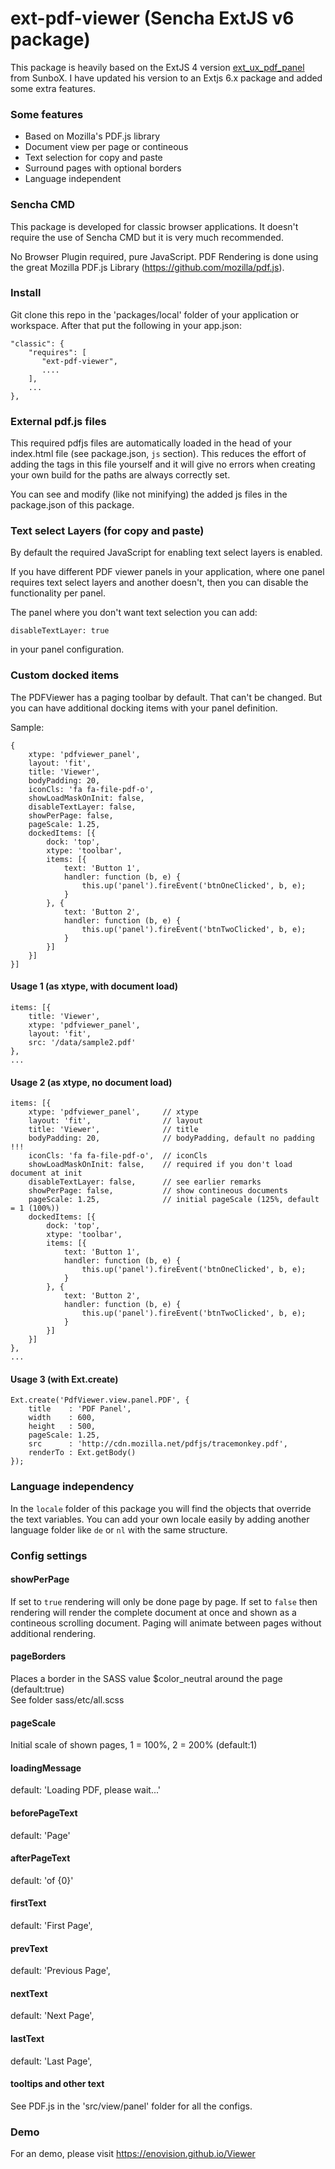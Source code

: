 ext-pdf-viewer (Sencha ExtJS v6 package)
========================================

This package is heavily based on the ExtJS 4 version <a href="http://SunboX.github.com/ext_ux_pdf_panel/demo/">ext_ux_pdf_panel</a> from SunboX. I have updated his version to
an Extjs 6.x package and added some extra features.

### Some features ###
* Based on Mozilla's PDF.js library
* Document view per page or contineous
* Text selection for copy and paste
* Surround pages with optional borders
* Language independent 

### Sencha CMD ###
This package is developed for classic browser applications. It doesn't require
the use of Sencha CMD but it is very much recommended.

No Browser Plugin required, pure JavaScript. PDF Rendering is done using the great Mozilla PDF.js Library (<a href="https://github.com/mozilla/pdf.js">https://github.com/mozilla/pdf.js</a>).

### Install ###
Git clone this repo in the 'packages/local' folder of your application or workspace.
After that put the following in your app.json:

    "classic": {
        "requires": [
           "ext-pdf-viewer",
           ....
        ],
        ...
    },

### External pdf.js files

This required pdfjs files are automatically loaded in the head of your index.html file (see package.json, `js` section).
This reduces the effort of adding the tags in this file yourself and it will give no errors
when creating your own build for the paths are always correctly set.

You can see and modify (like not minifying) the added js files in the package.json of this package.

### Text select Layers (for copy and paste) ###
By default the required JavaScript for enabling text select layers is enabled.

If you have different PDF viewer panels in your application, where one panel requires text select layers
and another doesn't, then you can disable the functionality per panel.

The panel where you don't want text selection you can add:

    disableTextLayer: true
    
in your panel configuration.
    
### Custom docked items ###
The PDFViewer has a paging toolbar by default. That can't be changed. But you can have additional
docking items with your panel definition. 

Sample:
    
    {
        xtype: 'pdfviewer_panel',
        layout: 'fit',
        title: 'Viewer',
        bodyPadding: 20,
        iconCls: 'fa fa-file-pdf-o',
        showLoadMaskOnInit: false,
        disableTextLayer: false,
        showPerPage: false,
        pageScale: 1.25,
        dockedItems: [{
            dock: 'top',
            xtype: 'toolbar',
            items: [{
                text: 'Button 1',
                handler: function (b, e) {
                    this.up('panel').fireEvent('btnOneClicked', b, e);
                }
            }, {
                text: 'Button 2',
                handler: function (b, e) {
                    this.up('panel').fireEvent('btnTwoClicked', b, e);
                }
            }]
        }]
    }]
    
#### Usage 1 (as xtype, with document load) ####

    items: [{
        title: 'Viewer',
        xtype: 'pdfviewer_panel',
        layout: 'fit',
        src: '/data/sample2.pdf'
    },
    ...  
      
#### Usage 2 (as xtype, no document load) ####

    items: [{
        xtype: 'pdfviewer_panel',     // xtype
        layout: 'fit',                // layout           
        title: 'Viewer',              // title
        bodyPadding: 20,              // bodyPadding, default no padding !!!
        iconCls: 'fa fa-file-pdf-o',  // iconCls
        showLoadMaskOnInit: false,    // required if you don't load document at init
        disableTextLayer: false,      // see earlier remarks
        showPerPage: false,           // show contineous documents
        pageScale: 1.25,              // initial pageScale (125%, default = 1 (100%))
        dockedItems: [{                  
            dock: 'top',
            xtype: 'toolbar',
            items: [{
                text: 'Button 1',
                handler: function (b, e) {
                    this.up('panel').fireEvent('btnOneClicked', b, e);
                }
            }, {
                text: 'Button 2',
                handler: function (b, e) {
                    this.up('panel').fireEvent('btnTwoClicked', b, e);
                }
            }]
        }]
    },
    ...        


#### Usage 3 (with Ext.create) ####

    Ext.create('PdfViewer.view.panel.PDF', {
        title    : 'PDF Panel',
        width    : 600,
        height   : 500,
        pageScale: 1.25, 
        src      : 'http://cdn.mozilla.net/pdfjs/tracemonkey.pdf', 
        renderTo : Ext.getBody()
    });
    
### Language independency ###
In the `locale` folder of this package you will find the objects that
override the text variables. You can add your own locale easily by adding
another language folder like `de` or `nl` with the same structure.
    
### Config settings ###


#### showPerPage ####
If set to `true` rendering will only be done page by page. If set to `false` then
rendering will render the complete document at once and shown as a contineous scrolling
document. Paging will animate between pages without additional rendering.
    
#### pageBorders ####
Places a border in the SASS value $color_neutral around the page (default:true)<br/>
See folder sass/etc/all.scss  

#### pageScale ####
Initial scale of shown pages, 1 = 100%, 2 = 200% (default:1)

#### loadingMessage

 default: 'Loading PDF, please wait...'

    
#### beforePageText 

default: 'Page'

#### afterPageText 

default: 'of {0}'

#### firstText
 
default: 'First Page',

#### prevText

default: 'Previous Page',

#### nextText

default: 'Next Page',

#### lastText

default: 'Last Page',


#### tooltips and other text ####
See PDF.js in the 'src/view/panel' folder for all the configs. 

    
### Demo ###

For an demo, please visit <a href="https://enovision.github.io/Viewer">https://enovision.github.io/Viewer</a>

